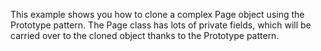 This example shows you how to clone a complex Page object using the Prototype pattern. The Page class has lots of private fields, which will be carried over to the cloned object thanks to the Prototype pattern.
